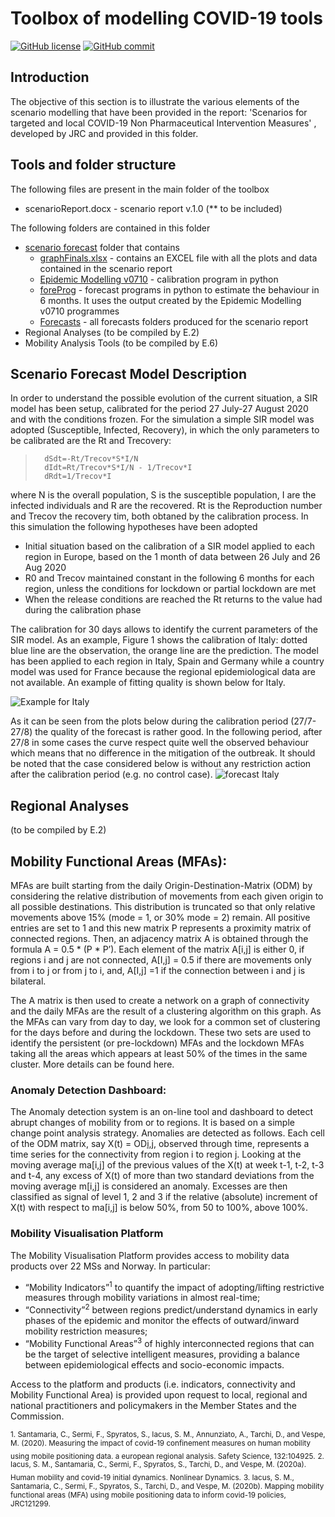 
# Toolbox of modelling COVID-19 tools 


[![GitHub license](https://img.shields.io/badge/License-Creative%20Commons%20Attribution%204.0%20International-blue)](https://github.com/ec-jrc/COVID-19/blob/master/LICENSE)
[![GitHub commit](https://img.shields.io/github/last-commit/ec-jrc/COVID-19)](https://github.com/ec-jrc/COVID-19/commits/master)

## Introduction
The objective of this section is to illustrate the various elements of the scenario modelling that have been provided in the report:  'Scenarios for targeted and local COVID-19 Non Pharmaceutical Intervention Measures' , developed by JRC and provided in this folder. 

## Tools and folder structure
The following files are present in the main folder of the toolbox
* scenarioReport.docx - scenario report v.1.0  (** to be included)


The following folders are contained in this folder

- [scenario forecast](https://github.com/ec-jrc/COVID-19/tree/master/Modelling%20Scenarios/scenario%20forecast%20folders) folder that contains
  - [graphFinals.xlsx](https://github.com/ec-jrc/COVID-19/tree/master/Modelling%20Scenarios/graphFinal.xlsx) -  contains an EXCEL file with all the plots and data contained in the scenario report
  - [Epidemic Modelling v0710](https://github.com/ec-jrc/COVID-19/tree/master/Modelling%20Scenarios/scenario%20forecast%20folders/forecasts)  - calibration program in python
  - [foreProg](https://github.com/ec-jrc/COVID-19/tree/master/Modelling%20Scenarios/scenario%20forecast%20folders/foreProg)  - forecast programs in python to estimate the behaviour in 6 months. It uses the output created by the Epidemic Modelling v0710 programmes
  - [Forecasts](https://github.com/ec-jrc/COVID-19/tree/master/Modelling%20Scenarios/scenario%20forecast%20folders/forecasts) - all forecasts folders produced for the scenario report
- Regional Analyses (to be compiled by E.2)
- Mobility Analysis Tools  (to be compiled by E.6)

## Scenario Forecast Model Description
In order to understand the possible evolution of the current situation, a SIR model has been setup, calibrated for the period 27 July-27 August 2020 and with the conditions frozen.
For the simulation a simple SIR model was adopted (Susceptible, Infected, Recovery), in which the only parameters to be calibrated are the Rt and Trecovery:
>       dSdt=-Rt/Trecov*S*I/N
>       dIdt=Rt/Trecov*S*I/N - 1/Trecov*I
>       dRdt=1/Trecov*I
where N is the overall population, S is the susceptible population, I are the infected individuals and R are the recovered. Rt is the Reproduction number and Trecov the recovery tim, both obtaned by the calibration process.
In this simulation the following hypotheses have been adopted
-	Initial situation based on the calibration of a SIR model applied to each region in Europe, based on the 1 month of data between 26 July and 26 Aug 2020
-	R0 and Trecov maintained constant in the following 6 months for each region, unless the conditions for lockdown or partial lockdown are met
-	When the release conditions are reached the Rt returns to the value had during the calibration phase

The calibration for 30 days allows to identify the current parameters of the SIR model. As an example, Figure 1 shows the calibration of Italy: dotted blue line are the observation, the orange line are the prediction. The model has been applied to each region in Italy, Spain and Germany while a country model was used for France because the regional epidemiological data are not available. An example of fitting quality is shown below for Italy.

![Example for Italy](https://github.com/ec-jrc/COVID-19/blob/master/Modelling%20Scenarios/scenario%20forecast%20folders/exampleCalibration.png?raw=true)

As it can be seen from the plots below during the calibration period (27/7-27/8) the quality of the forecast is rather good.  In the following period, after 27/8 in some cases the curve respect quite well the observed behaviour which means that no difference in the mitigation of the outbreak.  It should be noted that the case considered below is without any restriction action after the calibration period (e.g. no control case).
![forecast Italy](https://github.com/ec-jrc/COVID-19/blob/master/Modelling%20Scenarios/scenario%20forecast%20folders/forecasts/1000000_1000000_control_at_0_0.95_BYREGION/000/Italy_newInfe.jpg?raw=true)

## Regional Analyses 
(to be compiled by E.2)

## Mobility Functional Areas (MFAs):
MFAs are built starting from the daily Origin-Destination-Matrix (ODM) by considering the relative distribution of movements from each given origin to all possible destinations. This distribution is truncated so that only relative movements above 15% (mode = 1, or 30% mode = 2) remain. All positive entries are set to 1 and this new matrix P represents a proximity matrix of connected regions. Then, an adjacency matrix A is obtained through the formula A = 0.5 * (P * P’). Each element of the matrix A[i,j] is either 0, if regions i and j are not connected, A[I,j] = 0.5 if there are movements only from i to j or from j to i, and, A[I,j] =1 if the connection between i and j is bilateral. 

The A matrix is then used to create a network on a graph of connectivity and the daily MFAs are the result of a clustering algorithm on this graph. As the MFAs can vary from day to day, we look for a common set of clustering for the days before and during the lockdown. These two sets are used to identify the persistent (or pre-lockdown) MFAs and the lockdown MFAs taking all the areas which appears at least 50% of the times in the same cluster. More details can be found here.

### Anomaly Detection Dashboard:
The Anomaly detection system is an on-line tool and dashboard to detect abrupt changes of mobility from or to regions. It is based on a simple change point analysis strategy. Anomalies are detected as follows. Each cell of the ODM matrix, say X(t) = OD[i,j](t), observed through time, represents a time series for the connectivity from region i to region j. Looking at the moving average ma[i,j] of the previous values of the X(t) at week t-1, t-2, t-3 and t-4, any excess of X(t) of more than two standard deviations from the moving average m[i,j] is considered an anomaly. Excesses are then classified as signal of level 1, 2 and 3 if the relative (absolute) increment of X(t) with respect to ma[i,j] is below 50%, from 50 to 100%, above 100%.

### Mobility Visualisation Platform
The Mobility Visualisation Platform provides access to mobility data products over 22 MSs and Norway. In particular:
-	“Mobility Indicators”<sup>1</sup>  to quantify the impact of adopting/lifting restrictive measures through mobility variations in almost real-time;
-	“Connectivity”<sup>2</sup>  between regions predict/understand dynamics in early phases of the epidemic and monitor the effects of outward/inward mobility restriction measures;
-	“Mobility Functional Areas”<sup>3</sup>  of highly interconnected regions that can be the target of selective intelligent measures, providing a balance between epidemiological effects and socio-economic impacts.

Access to the platform and products (i.e. indicators, connectivity and Mobility Functional Area) is provided upon request to local, regional and national practitioners and policymakers in the Member States and the Commission. 

<sub>
1. Santamaria, C., Sermi, F., Spyratos, S., Iacus, S. M., Annunziato, A., Tarchi, D., and Vespe, M. (2020). Measuring the impact of covid-19 confinement measures on human mobility using mobile positioning data. a european regional analysis. Safety Science, 132:104925.</sub>
<sub>2. Iacus, S. M., Santamaria, C., Sermi, F., Spyratos, S., Tarchi, D., and Vespe, M. (2020a). Human mobility and covid-19 initial dynamics. Nonlinear Dynamics.</sub>
<sub>3. Iacus, S. M., Santamaria, C., Sermi, F., Spyratos, S., Tarchi, D., and Vespe, M. (2020b). Mapping mobility functional areas (MFA) using mobile positioning data to inform covid-19 policies, JRC121299.
</sub>
